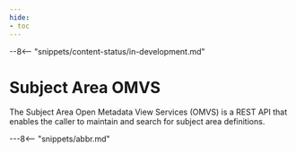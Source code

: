 ```yaml
---
hide:
- toc
---
```


<!-- SPDX-License-Identifier: CC-BY-4.0 -->
<!-- Copyright Contributors to the Egeria project. -->

--8<-- "snippets/content-status/in-development.md"

# Subject Area OMVS

The Subject Area Open Metadata View Services (OMVS) is a REST API that enables the caller to maintain and search for subject area definitions.

---8<-- "snippets/abbr.md"






